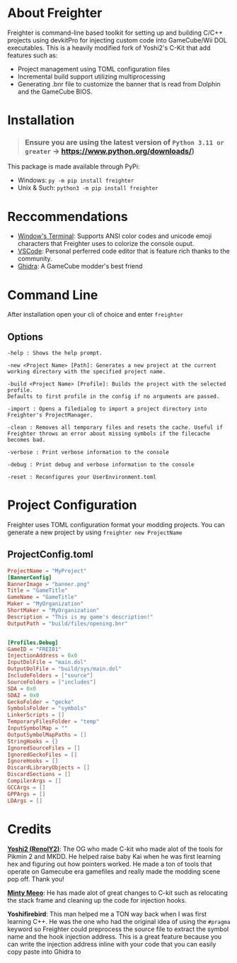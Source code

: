 # About Freighter

Freighter is command-line based toolkit for setting up and building C/C++ projects using devkitPro for injecting custom code into GameCube/Wii DOL executables. This is a heavily modified fork of Yoshi2's C-Kit that add features such as:

- Project management using TOML configuration files
- Incremental build support utilizing multiprocessing
- Generating .bnr file to customize the banner that is read from Dolphin and the GameCube BIOS.

# Installation

> ### Ensure you are using the latest version of `Python 3.11 or greater` -> https://www.python.org/downloads/)

This package is made available through PyPi:

- Windows: `py -m pip install freighter`
- Unix & Such: `python3 -m pip install freighter`

# Reccommendations

- [Window's Terminal](https://github.com/microsoft/terminal): Supports ANSI color codes and unicode emoji characters that Freighter uses to colorize the console ouput.
- [VSCode](https://code.visualstudio.com/): Personal perferred code editor that is feature rich thanks to the community.
- [Ghidra](https://ghidra-sre.org/): A GameCube modder's best friend

# Command Line

After installation open your cli of choice and enter `freighter`

## Options

```
-help : Shows the help prompt.

-new <Project Name> [Path]: Generates a new project at the current working directory with the specified project name.

-build <Project Name> [Profile]: Builds the project with the selected profile.
Defaults to first profile in the config if no arguments are passed.

-import : Opens a filedialog to import a project directory into Freighter's ProjectManager.

-clean : Removes all temporary files and resets the cache. Useful if Freighter throws an error about missing symbols if the filecache becomes bad.

-verbose : Print verbose information to the console

-debug : Print debug and verbose information to the console

-reset : Reconfigures your UserEnvironment.toml
```


# Project Configuration

Freighter uses TOML configuration format your modding projects.
You can generate a new project by using `freighter new ProjectName`

## ProjectConfig.toml

```toml
ProjectName = "MyProject"
[BannerConfig]
BannerImage = "banner.png"
Title = "GameTitle"
GameName = "GameTitle"
Maker = "MyOrganization"
ShortMaker = "MyOrganization"
Description = "This is my game's description!"
OutputPath = "build/files/opening.bnr"


[Profiles.Debug]
GameID = "FREI01"
InjectionAddress = 0x0
InputDolFile = "main.dol"
OutputDolFile = "build/sys/main.dol"
IncludeFolders = ["source"]
SourceFolders = ["includes"]
SDA = 0x0
SDA2 = 0x0
GeckoFolder = "gecko"
SymbolsFolder = "symbols"
LinkerScripts = []
TemporaryFilesFolder = "temp"
InputSymbolMap = ""
OutputSymbolMapPaths = []
StringHooks = {}
IgnoredSourceFiles = []
IgnoredGeckoFiles = []
IgnoreHooks = []
DiscardLibraryObjects = []
DiscardSections = []
CompilerArgs = []
GCCArgs = []
GPPArgs = []
LDArgs = []


```

# Credits

**[Yoshi2 (RenolY2)](https://github.com/RenolY2)**: The OG who made C-kit who made alot of the tools for Pikmin 2 and MKDD. He helped raise baby Kai when he was first learning hex and figuring out how pointers worked. He made a ton of tools that operate on Gamecube era gamefiles and really made the modding scene pop off. Thank you!

**[Minty Meeo](https://github.com/Minty-Meeo)**: He has made alot of great changes to C-kit such as relocating the stack frame and cleaning up the code for injection hooks.

**Yoshifirebird**: This man helped me a TON way back when I was first learning C++. He was the one who had the original idea of using the `#pragma` keyword so Freighter could preprocess the source file to extract the symbol name and the hook injection address. This is a great feature because you can write the injection address inline with your code that you can easily copy paste into Ghidra to
